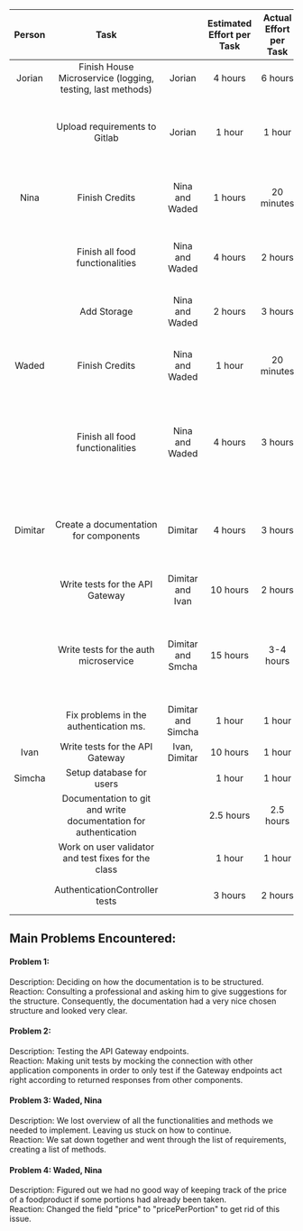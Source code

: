 |  Person |                              Task                               |                    | Estimated Effort  per Task | Actual Effort  per Task | Done |                                            Notes                                            |
|:-------:|:---------------------------------------------------------------:|:------------------:|:--------------------------:|:-----------------------:|:----:|:-------------------------------------------------------------------------------------------:|
| Jorian  | Finish House Microservice (logging, testing, last methods)      | Jorian             | 4 hours                    | 6 hours                 | Yes  |                                                                                             |
|         | Upload requirements to Gitlab                                   | Jorian             | 1 hour                     | 1 hour                  | Yes  | Obviously not very challenging, very therapeutic though                                     |
| Nina    | Finish Credits                                                  | Nina and Waded     | 1 hours                    | 20 minutes              | No   | Needs some functionality included in the food functionalities                               |
|         | Finish all food functionalities                                 | Nina and Waded     | 4 hours                    | 2 hours                 | No   | Most of it is implemented, however some methods are still missing                           |
|         | Add Storage                                                     | Nina and Waded     | 2 hours                    | 3 hours                 | No   | We run into issues displaying the Storage                                                   |
| Waded   | Finish Credits                                                  | Nina and Waded     | 1 hour                     | 20 minutes              | No   | Needs some functionality included in the food functionalities                               |
|         | Finish all food functionalities                                 | Nina and Waded     | 4 hours                    | 3 hours                 | No   | Mostly done, we ran into some issues of missing methods which still need to be implemented. |
| Dimitar | Create a documentation for components                           | Dimitar            | 4 hours                    | 3 hours                 | Yes  | There is now documentation for the authentication microservice and the API Gateway          |
|         | Write tests for the API Gateway                                 | Dimitar and Ivan   | 10 hours                   | 2 hours                 | No   |                                                                                             |
|         | Write tests for the auth microservice                           | Dimitar and Smcha  | 15 hours                   | 3-4 hours               | No   | The intregration between components of the authentication is what is left to be tested      |
|         | Fix problems  in the authentication ms.                         | Dimitar and Simcha | 1 hour                     | 1 hour                  | Yes  |                                                                                             |
| Ivan    | Write tests for the API Gateway                                 | Ivan, Dimitar      | 10 hours                   | 1 hour                  | Yes  |                                                                                             |
| Simcha  | Setup database for users                                        |                    | 1 hour                     | 1 hour                  | Yes  |                                                                                             |
|         | Documentation to git and write documentation for authentication |                    | 2.5 hours                  | 2.5 hours               | Yes  |                                                                                             |
|         | Work on user validator and test fixes for the class             |                    | 1 hour                     | 1 hour                  | Yes  |                                                                                             |
|         | AuthenticationController tests                                  |                    | 3 hours                    | 2 hours                 | Yes  | Need to run coverage on these tests (:                                                      |

## Main Problems Encountered:						
#### Problem 1:						
Description:  Deciding on how the documentation is to be structured.						
Reaction:  Consulting a professional and asking him to give suggestions for the structure. Consequently, the documentation had a very nice chosen structure and looked very clear.						
#### Problem 2:						
Description: Testing the API Gateway endpoints.						
Reaction: Making unit tests by mocking the connection with other application components in order to only test if the Gateway endpoints act right according to returned responses from other components.						
#### Problem 3:	Waded, Nina					
Description: We lost overview of all the functionalities and methods we needed to implement. Leaving us stuck on how to continue.						
Reaction: We sat down together and went through the list of requirements, creating a list of methods. 						
#### Problem 4: 	Waded, Nina					
Description: Figured out we had no good way of keeping track of the price of a foodproduct if some portions had already been taken.						
Reaction: Changed the field "price" to "pricePerPortion" to get rid of this issue.						